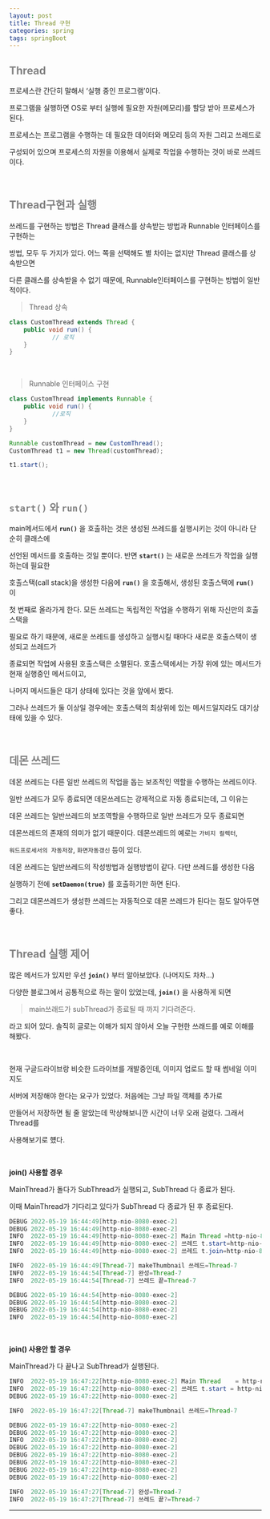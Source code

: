```yaml
---
layout: post
title: Thread 구현
categories: spring
tags: springBoot
---
```


## <span style="color:gray">Thread</span>

프로세스란 간단히 말해서 ‘실행 중인 프로그램’이다.

프로그램을 실행하면 OS로 부터 실행에 필요한 자원(메모리)를 할당 받아 프로세스가 된다.

프로세스는 프로그램을 수행하는 데 필요한 데이터와 메모리 등의 자원 그리고 쓰레드로 

구성되어 있으며 프로세스의 자원을 이용해서 실제로 작업을 수행하는 것이 바로 쓰레드이다.

<br>

## <span style="color:gray">Thread구현과 실행</span>

쓰레드를 구현하는 방법은 Thread 클래스를 상속받는 방법과 Runnable 인터페이스를 구현하는 

방법, 모두 두 가지가 있다. 어느 쪽을 선택해도 별 차이는 없지만 Thread 클래스를 상속받으면

다른 클래스를 상속받을 수 없기 때문에, Runnable인터페이스를 구현하는 방법이 일반적이다.

> Thread 상속

```java
class CustomThread extends Thread {
    public void run() {
            // 로직
    }
}
```

<br>

> Runnable 인터페이스 구현

```java
class CustomThread implements Runnable {
    public void run() {
            //로직
    }
}
```

```java
Runnable customThread = new CustomThread();
CustomThread t1 = new Thread(customThread);

t1.start();
```

<br>

## <span style="color:gray">`start()` 와 `run()`</span>

main메서드에서 **`run()`** 을 호출하는 것은 생성된 쓰레드를 실행시키는 것이 아니라 단순히 클래스에 

선언된 메서드를 호출하는 것일 뿐이다. 반면 **`start()`** 는 새로운 쓰레드가 작업을 실행하는데 필요한 

호출스택(call stack)을 생성한 다음에 **`run()`** 을 호출해서, 생성된 호출스택에 **`run()`** 이 

첫 번째로 올라가게 한다. 모든 쓰레드는 독립적인 작업을 수행하기 위해 자신만의 호출스택을 

필요로 하기 때문에,  새로운 쓰레드를 생성하고 실행시킬 때마다 새로운 호출스택이 생성되고 쓰레드가 

종료되면 작업에 사용된 호출스택은 소멸된다. 호출스택에서는 가장 위에 있는 메서드가 현재 실행중인 메서드이고, 

나머지 메서드들은 대기 상태에  있다는 것을 앞에서 봤다. 

그러나 쓰레드가 둘 이상일 경우에는 호출스택의 최상위에 있는 메서드일지라도 대기상태에 있을 수 있다.

<br>

## <span style="color:gray">데몬 쓰레드</span>

데몬 쓰레드는 다른 일반 쓰레드의 작업을 돕는 보조적인 역할을 수행하는 쓰레드이다.

일반 쓰레드가 모두 종료되면 데몬쓰레드는 강제적으로 자동 종료되는데, 그 이유는 

데몬 쓰레드는 일반쓰레드의 보조역할을 수행하므로 일반 쓰레드가 모두 종료되면 

데몬쓰레드의 존재의 의미가 없기 때문이다. 데몬쓰레드의 예로는 `가비지 컬렉터`, 

`워드프로세서의 자동저장`, `화면자동갱신` 등이 있다. 

데몬 쓰레드는 일반쓰레드의 작성방법과 실행방법이 같다. 다만 쓰레드를 생성한 다음 

실행하기 전에 **`setDaemon(true)`** 를 호출하기만 하면 된다. 

그리고 데몬쓰레드가 생성한 쓰레드는 자동적으로 데몬 쓰레드가 된다는 점도 알아두면 좋다.

<br>

## <span style="color:gray">Thread 실행 제어</span>

많은 메서드가 있지만 우선 **`join()`** 부터 알아보았다. (나머지도 차차...)

다양한 블로그에서 공통적으로 하는 말이 있었는데, **`join()`** 을 사용하게 되면

> main쓰래드가 subThread가 종료될 때 까지 기다려준다.

라고 되어 있다. 솔직히 글로는 이해가 되지 않아서 오늘 구현한 쓰래드를 예로 이해를 해봤다.

<br>

현재 구글드라이브랑 비슷한 드라이브를 개발중인데, 이미지 업로드 할 때 썸네일 이미지도 

서버에 저장해야 한다는 요구가 있었다. 처음에는 그냥 파일 객체를 추가로

만들어서 저장하면 될 줄 알았는데 막상해보니깐 시간이 너무 오래 걸렸다. 그래서 Thread를 

사용해보기로 헀다.

<br>

**join() 사용할 경우**

MainThread가 돌다가 SubThread가 실행되고, SubThread 다 종료가 된다.

이때 MainThread가 기다리고 있다가 SubThread 다 종료가 된 후 종료된다.

```java
DEBUG 2022-05-19 16:44:49[http-nio-8080-exec-2]
DEBUG 2022-05-19 16:44:49[http-nio-8080-exec-2]
INFO  2022-05-19 16:44:49[http-nio-8080-exec-2] Main Thread =http-nio-8080-exec-2
INFO  2022-05-19 16:44:49[http-nio-8080-exec-2] 쓰레드 t.start=http-nio-8080-exec-2
INFO  2022-05-19 16:44:49[http-nio-8080-exec-2] 쓰레드 t.join=http-nio-8080-exec-2

INFO  2022-05-19 16:44:49[Thread-7] makeThumbnail 쓰레드=Thread-7
INFO  2022-05-19 16:44:54[Thread-7] 완성=Thread-7
INFO  2022-05-19 16:44:54[Thread-7] 쓰레드 끝=Thread-7

DEBUG 2022-05-19 16:44:54[http-nio-8080-exec-2] 
DEBUG 2022-05-19 16:44:54[http-nio-8080-exec-2] 
DEBUG 2022-05-19 16:44:54[http-nio-8080-exec-2] 
INFO  2022-05-19 16:44:54[http-nio-8080-exec-2] 
```

<br>

**join() 사용안 할 경우**

MainThread가 다 끝나고 SubThread가 실행된다.

```java
INFO  2022-05-19 16:47:22[http-nio-8080-exec-2] Main Thread    = http-nio-8080-exec-2
INFO  2022-05-19 16:47:22[http-nio-8080-exec-2] 쓰레드 t.start = http-nio-8080-exec-2
DEBUG 2022-05-19 16:47:22[http-nio-8080-exec-2]

INFO  2022-05-19 16:47:22[Thread-7] makeThumbnail 쓰레드=Thread-7

DEBUG 2022-05-19 16:47:22[http-nio-8080-exec-2]
DEBUG 2022-05-19 16:47:22[http-nio-8080-exec-2]
INFO  2022-05-19 16:47:22[http-nio-8080-exec-2]
DEBUG 2022-05-19 16:47:22[http-nio-8080-exec-2]
DEBUG 2022-05-19 16:47:22[http-nio-8080-exec-2]
DEBUG 2022-05-19 16:47:22[http-nio-8080-exec-2]
DEBUG 2022-05-19 16:47:22[http-nio-8080-exec-2]
DEBUG 2022-05-19 16:47:22[http-nio-8080-exec-2]

INFO  2022-05-19 16:47:27[Thread-7] 완성=Thread-7
INFO  2022-05-19 16:47:27[Thread-7] 쓰레드 끝?=Thread-7
```

---